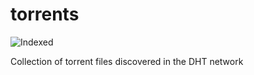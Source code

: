 torrents 
========
![Indexed](https://img.shields.io/badge/indexed-53708-blue)

Collection of torrent files discovered in the DHT network
